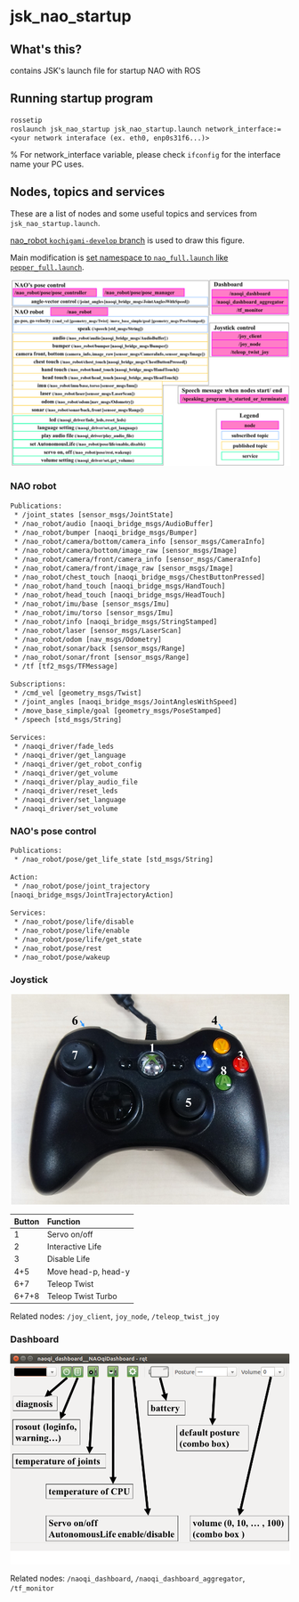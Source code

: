 # jsk_nao_startup

## What's this?

contains JSK's launch file for startup NAO with ROS

## Running startup program

```
rossetip
roslaunch jsk_nao_startup jsk_nao_startup.launch network_interface:=<your network interaface (ex. eth0, enp0s31f6...)>
```

% For network_interface variable, please check `ifconfig` for the interface name your PC uses.

## Nodes, topics and services

These are a list of nodes and some useful topics and services from `jsk_nao_startup.launch`.

[nao_robot `kochigami-develop` branch](https://github.com/kochigami/nao_robot/tree/kochigami-develop) is used to draw this figure.

Main modification is [set namespace to `nao_full.launch` like `pepper_full.launch`](https://github.com/kochigami/nao_robot/commit/d9770dc76f812a8caf0b9d2b7d33ec55e6be6221).

![](../doc/img/nao-node-topic-service.png)

### NAO robot

```
Publications:
 * /joint_states [sensor_msgs/JointState]
 * /nao_robot/audio [naoqi_bridge_msgs/AudioBuffer]
 * /nao_robot/bumper [naoqi_bridge_msgs/Bumper]
 * /nao_robot/camera/bottom/camera_info [sensor_msgs/CameraInfo]
 * /nao_robot/camera/bottom/image_raw [sensor_msgs/Image]
 * /nao_robot/camera/front/camera_info [sensor_msgs/CameraInfo]
 * /nao_robot/camera/front/image_raw [sensor_msgs/Image]
 * /nao_robot/chest_touch [naoqi_bridge_msgs/ChestButtonPressed]
 * /nao_robot/hand_touch [naoqi_bridge_msgs/HandTouch]
 * /nao_robot/head_touch [naoqi_bridge_msgs/HeadTouch]
 * /nao_robot/imu/base [sensor_msgs/Imu]
 * /nao_robot/imu/torso [sensor_msgs/Imu]
 * /nao_robot/info [naoqi_bridge_msgs/StringStamped]
 * /nao_robot/laser [sensor_msgs/LaserScan]
 * /nao_robot/odom [nav_msgs/Odometry]
 * /nao_robot/sonar/back [sensor_msgs/Range]
 * /nao_robot/sonar/front [sensor_msgs/Range]
 * /tf [tf2_msgs/TFMessage]

Subscriptions:
 * /cmd_vel [geometry_msgs/Twist]
 * /joint_angles [naoqi_bridge_msgs/JointAnglesWithSpeed]
 * /move_base_simple/goal [geometry_msgs/PoseStamped]
 * /speech [std_msgs/String]

Services:
 * /naoqi_driver/fade_leds
 * /naoqi_driver/get_language
 * /naoqi_driver/get_robot_config
 * /naoqi_driver/get_volume
 * /naoqi_driver/play_audio_file
 * /naoqi_driver/reset_leds
 * /naoqi_driver/set_language
 * /naoqi_driver/set_volume
```

### NAO's pose control

```
Publications:
 * /nao_robot/pose/get_life_state [std_msgs/String]

Action:
 * /nao_robot/pose/joint_trajectory [naoqi_bridge_msgs/JointTrajectoryAction]

Services:
 * /nao_robot/pose/life/disable
 * /nao_robot/pose/life/enable
 * /nao_robot/pose/life/get_state
 * /nao_robot/pose/rest
 * /nao_robot/pose/wakeup
```

### Joystick

![](../doc/img/joystick.png)

|Button|Function            |
|:-----|:-------------------|
|1     |Servo on/off        |
|2     |Interactive Life    |
|3     |Disable Life        |
|4+5   |Move head-p, head-y |
|6+7   |Teleop Twist        |
|6+7+8 |Teleop Twist Turbo  |

Related nodes: `/joy_client`, `joy_node`, `/teleop_twist_joy` 

### Dashboard

![](../doc/img/naoqi-dashboard.png)

Related nodes: `/naoqi_dashboard`, `/naoqi_dashboard_aggregator`, `/tf_monitor`